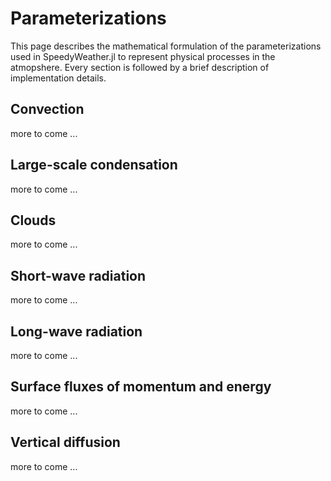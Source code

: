 # Parameterizations

This page describes the mathematical formulation of the parameterizations used in SpeedyWeather.jl to represent physical processes in the atmopshere. Every section is followed by a brief description of implementation details.

## Convection

more to come ...

## Large-scale condensation

more to come ...

## Clouds

more to come ...

## Short-wave radiation

more to come ...

## Long-wave radiation

more to come ...

## Surface fluxes of momentum and energy

more to come ...

## Vertical diffusion

more to come ...